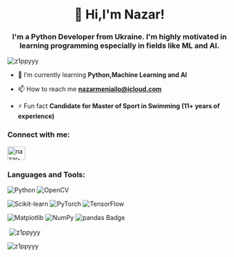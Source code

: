 <h1 align="center"> 👋 Hi,I'm Nazar!</h1>
<h3 align="center">I'm a Python Developer from Ukraine. I'm highly motivated in learning programming especially in fields like ML and AI.</h3>

<p align="left"> <img src="https://komarev.com/ghpvc/?username=z1ppyyy&label=Profile%20views&color=0e75b6&style=flat" alt="z1ppyyy" /> </p>

- 🌱 I’m currently learning **Python,Machine Learning and AI**

- 📫 How to reach me **nazarmeniailo@icloud.com**

- ⚡ Fun fact **Candidate for Master of Sport in Swimming (11+ years of experience)**

<h3 align="left">Connect with me:</h3>
<p align="left">
<a href="https://linkedin.com/in/nazar-meniailo-62a4b0287" target="blank"><img align="center" src="https://raw.githubusercontent.com/rahuldkjain/github-profile-readme-generator/master/src/images/icons/Social/linked-in-alt.svg" alt="nazar-meniailo-62a4b0287" height="30" width="40" /></a>
</p>

<h3 align="left">Languages and Tools:</h3>

![Python](https://img.shields.io/badge/python-3670A0?style=for-the-badge&logo=python&logoColor=ffdd54)
![OpenCV](https://img.shields.io/badge/opencv-%23white.svg?style=for-the-badge&logo=opencv&logoColor=white)

![Scikit-learn](https://img.shields.io/badge/scikit--learn-F7931E?style=for-the-badge&logo=scikit-learn&logoColor=white)
![PyTorch](https://img.shields.io/badge/PyTorch-EE4C2C?style=for-the-badge&logo=PyTorch&logoColor=white)
![TensorFlow](https://img.shields.io/badge/TensorFlow-FF6F00?style=for-the-badge&logo=TensorFlow&logoColor=white)

![Matplotlib](https://img.shields.io/badge/Matplotlib-%23ffffff.svg?style=for-the-badge&logo=Matplotlib&logoColor=black)
![NumPy](https://img.shields.io/badge/numpy-%23013243.svg?style=for-the-badge&logo=numpy&logoColor=white)
![pandas Badge](https://img.shields.io/badge/pandas-150458?logo=pandas&logoColor=fff&style=for-the-badge)

<p>&nbsp;<img align="center" src="https://github-readme-stats.vercel.app/api?username=z1ppyyy&show_icons=true&locale=en" alt="z1ppyyy" /></p>

<p><img align="center" src="https://github-readme-streak-stats.herokuapp.com/?user=z1ppyyy&" alt="z1ppyyy" /></p>
